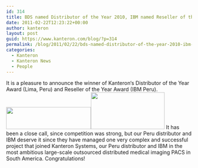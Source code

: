 ```yaml
---
id: 314
title: BDS named Distributor of the Year 2010, IBM named Reseller of the Year 2010
date: 2011-02-22T12:23:22+00:00
author: kanteron
layout: post
guid: https://www.kanteron.com/blog/?p=314
permalink: /blog/2011/02/22/bds-named-distributor-of-the-year-2010-ibm-named-reseller-of-the-year-2010/
categories:
  - Kanteron
  - Kanteron News
  - People
---
```

It is a pleasure to announce the winner of Kanteron‘s Distributor of the Year Award (Lima, Peru) and Reseller of the Year Award (IBM Peru). [<img title="BDS" alt="" src="https://bdsperu.com/imagenes/logo.gif" width="230" height="60" />](https://bdsperu.com/)[<img title="IBM" alt="" src="https://www.creditosperu.com.pe/admin/logos/redimensionar.php?imagen=ibm.jpg" width="200" height="100" />](https://www.ibm.com/pe/es/) It has been a close call, since competition was strong, but our Peru distributor and IBM deserve it since they have managed one very complex and successful project that joined Kanteron Systems, our Peru distributor and IBM in the most ambitious large-scale outsourced distributed medical imaging PACS in South America. Congratulations!